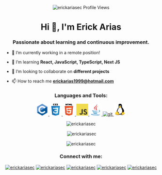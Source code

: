 <p align="center"> <img src="https://komarev.com/ghpvc/?username=erickariasec&label=Profile%20views&color=0e75b6&style=for-the-badge" alt="erickariasec Profile Views" /> </p>

<h1 align="center">Hi 👋, I'm Erick Arias</h1>
<h3 align="center">Passionate about learning and continuous improvement.</h3>

- 🏢 I’m currently working in a remote position!

- 🌱 I’m learning **React, JavaScript, TypeScript, Next JS**

- 👯 I’m looking to collaborate on **different projects**

- 📫 How to reach me **erickarias1999@hotmail.com**

<h3 align="center">Languages and Tools:</h3>
<p align="center"> <a href="https://www.cprogramming.com/" target="_blank" rel="noreferrer"> <img src="https://raw.githubusercontent.com/devicons/devicon/master/icons/c/c-original.svg" alt="c" width="40" height="40"/> </a> <a href="https://www.w3schools.com/css/" target="_blank" rel="noreferrer"> <img src="https://raw.githubusercontent.com/devicons/devicon/master/icons/css3/css3-original-wordmark.svg" alt="css3" width="40" height="40"/> </a> <a href="https://www.w3.org/html/" target="_blank" rel="noreferrer"> <img src="https://raw.githubusercontent.com/devicons/devicon/master/icons/html5/html5-original-wordmark.svg" alt="html5" width="40" height="40"/> </a> <a href="https://developer.mozilla.org/en-US/docs/Web/JavaScript" target="_blank" rel="noreferrer"> <img src="https://raw.githubusercontent.com/devicons/devicon/master/icons/javascript/javascript-original.svg" alt="javascript" width="40" height="40"/> </a> <a href="https://www.java.com" target="_blank" rel="noreferrer"> <img src="https://raw.githubusercontent.com/devicons/devicon/master/icons/java/java-original.svg" alt="java" width="40" height="40"/> </a> </a> <a href="https://git-scm.com/" target="_blank" rel="noreferrer"> <img src="https://www.vectorlogo.zone/logos/git-scm/git-scm-icon.svg" alt="git" width="40" height="40"/> </a> <a href="https://www.linux.org/" target="_blank" rel="noreferrer"> <img src="https://raw.githubusercontent.com/devicons/devicon/master/icons/linux/linux-original.svg" alt="linux" width="40" height="40"/> </a> </p>

<p align="center"><img align="center" src="https://github-readme-stats.vercel.app/api/top-langs?username=erickariasec&theme=algolia&show_icons=true&locale=en&layout=compact" alt="erickariasec" /></p>

<p align="center">&nbsp;<img align="center" src="https://github-readme-stats.vercel.app/api?username=erickariasec&theme=algolia&show_icons=true&locale=en" alt="erickariasec" /></p>

<p align="center"><img align="center" src="https://github-readme-streak-stats.herokuapp.com/?user=erickariasec&theme=algolia" alt="erickariasec" /></p>

<h3 align="center">Connect with me:</h3>
<p align="center">
<a href="https://twitter.com/erickariasec" target="blank"><img align="center" src="https://raw.githubusercontent.com/rahuldkjain/github-profile-readme-generator/master/src/images/icons/Social/twitter.svg" alt="erickariasec" height="30" width="40" /></a>
<a href="https://linkedin.com/in/erickariasec" target="blank"><img align="center" src="https://raw.githubusercontent.com/rahuldkjain/github-profile-readme-generator/master/src/images/icons/Social/linked-in-alt.svg" alt="erickariasec" height="30" width="40" /></a>
<a href="https://instagram.com/erickariasec" target="blank"><img align="center" src="https://raw.githubusercontent.com/rahuldkjain/github-profile-readme-generator/master/src/images/icons/Social/instagram.svg" alt="erickariasec" height="30" width="40" /></a>
<a href="https://www.behance.net/erickariasec" target="blank"><img align="center" src="https://raw.githubusercontent.com/rahuldkjain/github-profile-readme-generator/master/src/images/icons/Social/behance.svg" alt="erickariasec" height="30" width="40" /></a>
<a href="https://www.hackerrank.com/erickariasec" target="blank"><img align="center" src="https://raw.githubusercontent.com/rahuldkjain/github-profile-readme-generator/master/src/images/icons/Social/hackerrank.svg" alt="erickariasec" height="30" width="40" /></a>
</p>
